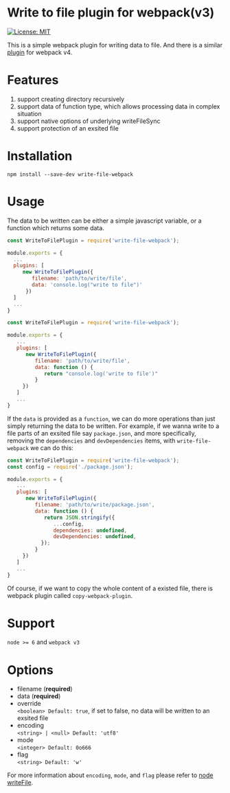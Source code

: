 # Write to file plugin for webpack(v3)
[![License: MIT](https://img.shields.io/badge/License-MIT-blue.svg)](https://opensource.org/licenses/MIT)

This is a simple webpack plugin for writing data to file. And there is a similar [plugin](https://github.com/Gyumeijie/write-to-file-webpack) for webpack v4.

# Features
1. support creating directory recursively
2. support data of function type, which allows processing data in complex situation
3. support native options of underlying writeFileSync
4. support protection of an exsited file

# Installation
`npm install --save-dev write-file-webpack`

# Usage
The data to be written can be either a simple javascript variable, or a function which returns some data. 

```javascript
const WriteToFilePlugin = require('write-file-webpack');

module.exports = {
  ...
  plugins: [
     new WriteToFilePlugin({ 
        filename: 'path/to/write/file', 
        data: 'console.log("write to file")'
      })
  ]
  ...
}
```

```javascript
const WriteToFilePlugin = require('write-file-webpack');

module.exports = {
   ...
   plugins: [
      new WriteToFilePlugin({ 
         filename: 'path/to/write/file', 
         data: function () {
            return "console.log('write to file')"
         }
     })
   ]
   ...
}
```

If the `data` is provided as a `function`, we can do more operations than just simply returning the data to be written. For example, if we wanna write to a file parts of an exsited file say `package.json`, and more specifically, removing the `dependencies` and `devDependencies` items, with `write-file-webpack` we can do this:

```javascript
const WriteToFilePlugin = require('write-file-webpack');
const config = require('./package.json');

module.exports = {
   ...
   plugins: [
      new WriteToFilePlugin({ 
         filename: 'path/to/write/package.json', 
         data: function () {
            return JSON.stringify({
               ...config,
               dependencies: undefined,
               devDependencies: undefined,
           });
         }
     })
   ]
   ...
}
```
Of course, if we want to copy the whole content of a existed file, there is webpack plugin called `copy-webpack-plugin`.

# Support
`node >= 6` and `webpack v3`

# Options
- filename (**required**)
- data (**required**)
- override          
`<boolean> Default: true`, if set to false, no data will be written to an exsited file 
- encoding     
`<string> | <null> Default: 'utf8'`
- mode       
`<integer> Default: 0o666`
- flag        
`<string> Default: 'w'`

For more information about `encoding`, `mode`, and `flag` please refer to [node writeFile](https://nodejs.org/docs/latest-v9.x/api/fs.html#fs_fs_writefilesync_file_data_options).

